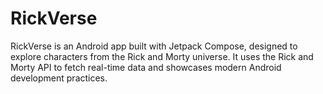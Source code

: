 # RickVerse
RickVerse is an Android app built with Jetpack Compose, designed to explore characters from the Rick and Morty universe. It uses the Rick and Morty API to fetch real-time data and showcases modern Android development practices.
